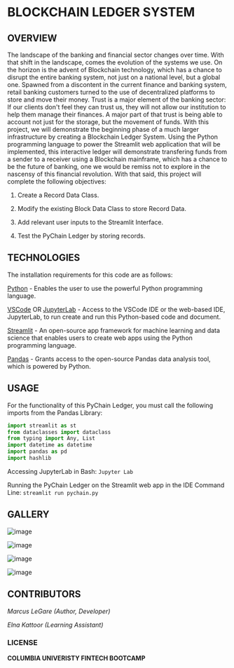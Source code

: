 # BLOCKCHAIN LEDGER SYSTEM


## OVERVIEW

The landscape of the banking and financial sector changes over time. With that shift in the landscape, comes the evolution of the systems we use. On the horizon is the advent of Blockchain technology, which has a chance to disrupt the entire banking system, not just on a national level, but a global one. Spawned from a discontent in the current finance and banking system, retail banking customers turned to the use of decentralized platforms to store and move their money. Trust is a major element of the banking sector: If our clients don't feel they can trust us, they will not allow our institution to help them manage their finances. A major part of that trust is being able to account not just for the storage, but the movement of funds. With this project, we will demonstrate the beginning phase of a much larger infrastructure by creating a Blockchain Ledger System. Using the Python programming language to power the Streamlit web application that will be implemented, this interactive ledger will demonstrate transfering funds from a sender to a receiver using a Blockchain mainframe, which has a chance to be the future of banking, one we would be remiss not to explore in the nascensy of this financial revolution. With that said, this project will complete the following objectives:

1. Create a Record Data Class.

2. Modify the existing Block Data Class to store Record Data.

3. Add relevant user inputs to the Streamlit Interface.

4. Test the PyChain Ledger by storing records.


## TECHNOLOGIES

The installation requirements for this code are as follows:

[Python](https://www.python.org/downloads/) - Enables the user to use the powerful Python programming language.

[VSCode](https://code.visualstudio.com/download) OR [JupyterLab](https://jupyter.org/) - Access to the VSCode IDE or the web-based IDE, JupyterLab, to run create and run this Python-based code and document. 

[Streamlit](https://docs.streamlit.io/library/get-started) - An open-source app framework for machine learning and data science that enables users to create web apps using the Python programming language.

[Pandas](https://pandas.pydata.org/) - Grants access to the open-source Pandas data analysis tool, which is powered by Python.


## USAGE

For the functionality of this PyChain Ledger, you must call the following imports from the Pandas Library:

```python
import streamlit as st
from dataclasses import dataclass
from typing import Any, List
import datetime as datetime
import pandas as pd
import hashlib
```

Accessing JupyterLab in Bash: `Jupyter Lab`

Running the PyChain Ledger on the Streamlit web app in the IDE Command Line: `streamlit run pychain.py`


## GALLERY

![image](https://github.com/MLeGare29/M18_CHALLENGE/assets/127421460/8361528b-5c4e-4de0-9b9f-6c61c2f027fe)

![image](https://github.com/MLeGare29/M18_CHALLENGE/assets/127421460/16084c92-04e0-4719-bfae-736681500ecb)

![image](https://github.com/MLeGare29/M18_CHALLENGE/assets/127421460/232b8502-6a5d-47cd-89b2-e19ada8066ec)

![image](https://github.com/MLeGare29/M18_CHALLENGE/assets/127421460/375f81f5-3165-43a2-8dd6-0e2cca6d1e14)



## CONTRIBUTORS

*Marcus LeGare (Author, Developer)*

*Elna Kattoor (Learning Assistant)*

### LICENSE

**COLUMBIA UNIVERISTY FINTECH BOOTCAMP**

